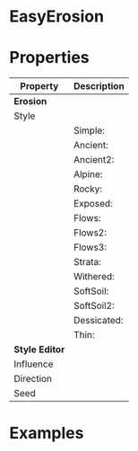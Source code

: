 # EasyErosion


# Properties


| Property | Description| 
| -------- | -----------|
| **Erosion** |  |
| Style |  |
| | Simple: <desc> |
| | Ancient: <desc> |
| | Ancient2: <desc> |
| | Alpine: <desc> |
| | Rocky: <desc> |
| | Exposed: <desc> |
| | Flows: <desc> |
| | Flows2: <desc> |
| | Flows3: <desc> |
| | Strata: <desc> |
| | Withered: <desc> |
| | SoftSoil: <desc> |
| | SoftSoil2: <desc> |
| | Dessicated: <desc> |
| | Thin: <desc> |
| **Style Editor** |  |
| Influence |  |
| Direction |  |
| Seed |  |




# Examples
